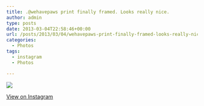 ```yaml
---
title: .@wehavepaws print finally framed. Looks really nice.
author: admin
type: posts
date: 2013-03-04T22:58:46+00:00
url: /posts/2013/03/04/wehavepaws-print-finally-framed-looks-really-nice/
categories:
  - Photos
tags:
  - instagram
  - Photos

---
```

![][1]

<p class="view-instagram">
  <a href="http://instagr.am/p/WdARQnKll8/">View on Instagram</a>
</p>

 [1]: https://lobban.org/wordpress//HLIC/a7f68498513cec0992adf918ea2057db.jpg